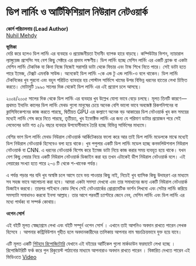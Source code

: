 # ডিপ লার্নিং ও আর্টিফিশিয়াল নিউরাল নেটওয়ার্ক

**কোর্স পরিচালনায় (Lead Author)**  
[Nuhil Mehdy](https://nuhil.net)   


**ভূমিকা**   
দেরি করে হলেও ডিপ লার্নিং এর ব্যবহার ও প্রয়োজনীয়তা ইদানীং ব্যাপক হারে বাড়ছে। কম্পিউটার ভিশন, ন্যাচারাল ল্যাঙ্গুয়েজ প্রসেসিং সহ বেশ কিছু সেক্টরে এর প্রভাব লক্ষণীয়। ডিপ লার্নিং হচ্ছে মেশিন লার্নিং এর একটি ব্র্যাঞ্চ বা একটা মেশিন লার্নিং টেকনিক যা কিনা নিজে নিজেই সরাসরি ডাটা থেকে ফিচার এবং টাস্ক শিখে নিতে পারে। সেই ডাটা হতে পারে ইমেজ, টেক্সট এমনকি সাউন্ড। অনেকেই ডিপ লার্নিং -কে এন্ড টু এন্ড লার্নিং-ও বলে থাকেন। ডিপ লার্নিং টেকনিকের খুব পুরনো এবং বহুল পরিচিত ব্যাবহার হয় পোস্টাল সার্ভিসে খামের উপর বিভিন্ন ধরনের হাতের লেখা চিহ্নিত করতে। মোটামুটি ১৯৯০ সালের দিক থেকেই ডিপ লার্নিং এর এই প্রয়োগ চলে আসছে।  

২০০৪/২০০৫ সালের দিক থেকে ডিপ লার্নিং এর ব্যবহার খুব উল্লেখ যোগ্য ভাবে বেড়ে চলছে। মূলত তিনটি কারণে — প্রথমত ইদানিং কালের ডিপ লার্নিং মেথড গুলো মানুষের চেয়ে অনেক বেশি ভালো ভাবে অবজেক্ট রিকগনিশনের বা ক্লাসিফিকেশনের কাজ করতে পারছে, দ্বিতীয়ত GPU এর কল্যাণে অনেক বড় আকারের ডিপ নেটওয়ার্ক খুব কম সময়ের মধ্যেই লার্নিং শেষ করে নিতে পারছে, তৃতীয়ত, খুব ইফেক্টিভ লার্নিং এর জন্য যে পরিমাণ ডাটার প্রয়োজন পরে সেই লেভেলের ডাটা গত ৫/৬ বছরে ব্যবহার উপযোগীভাবে তৈরি হচ্ছে বিভিন্ন সার্ভিসের মাধ্যমে।  

বেশির ভাগ ডিপ লার্নিং মেথড নিউরাল নেটওয়ার্ক আর্কিটেকচার ফলো করে আর তাই ডিপ লার্নিং মডেলকে মাঝে মধ্যেই ডিপ নিউরাল নেটওয়ার্ক হিসেবেও বলা হয়ে থাকে। খুব পপুলার একটি ডিপ লার্নিং মডেল হচ্ছে কনভলিউশনাল নিউরাল নেটওয়ার্ক বা CNN. এ ধরনের নেটওয়ার্ক বিশেষ করে ইমেজ ডাটা নিয়ে কাজ করার সময় ব্যবহৃত হয়ে থাকে। যখন বেশ কিছু লেয়ার নিয়ে একটি নিউরাল নেটওয়ার্ক ডিজাইন করা হয় তখন এটাকেই ডীপ নিউরাল নেটওয়ার্ক বলে। এই লেয়ারের সংখ্যা হতে পারে ২-৩ টি থেকে শ-খানেক পর্যন্ত।  

এ পর্যন্ত পড়ার পর যদি খুব অস্বস্তি চলে আসে তবে ভয় পাওয়ার কিছু নাই, নিচেই খুব ব্যাসিক কিছু উদাহরণ এর মাধ্যমে সব সহজ ভাবে আলোচনা করা হবে। আমরা একটা সমস্যা দেখবো এবং তার সমাধানের জন্য একটি নিউরাল নেটওয়ার্ক ডিজাইন করবো। তারপর পাইথনে কোড লিখে সেই নেটওয়ার্কের প্রোগ্রামেটিক ভার্শন লিখবো এবং সেটার লার্নিং করিয়ে সমস্যাটা সমাধানও করবো ইনসা আল্লাহ। তার আগে পরবর্তী চ্যাপ্টারে জেনে নেব, মেশিন লার্নিং এবং ডিপ লার্নিং এর মধ্যে পার্থক্য বা সম্পর্ক কোথায়।  

**ওপেন সোর্স**

এই বইটি মূলত স্বেচ্ছাশ্রমে লেখা এবং বইটি সম্পূর্ন ওপেন সোর্স । এখানে তাই আপনিও অবদান রাখতে পারেন লেখক হিসেবে । আপনার কন্ট্রিবিউশান গৃহীত হলে অবদানকারীদের তালিকায় আপনার নাম স্বয়ংক্রিয়ভাবে যুক্ত হয়ে যাবে।  

এটি মূলত একটি [গিটহাব রিপোজিটোরি](https://github.com/howtocode-com-bd/dl.howtocode.com.bd)  যেখানে এই বইয়ের আর্টিকেল গুলো মার্কডাউন ফরম্যাটে লেখা হচ্ছে । রিপোজিটরিটি ফর্ক করে পুল রিকুয়েস্ট পাঠানোর মাধ্যমে আপনারাও অবদান রাখতে পারেন । বিস্তারিত দেখতে পারেন এই ভিডিওতে  [Video](http://blog.howtocode.com.bd/?p=32)
